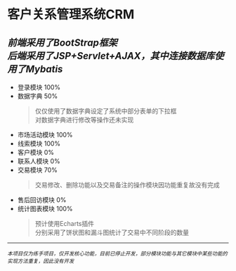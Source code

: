 # 客户关系管理系统CRM  
*前端采用了BootStrap框架  
后端采用了JSP+Servlet+AJAX，其中连接数据库使用了Mybatis*
---
+ 登录模块 100%
+ 数据字典 50%
    > 仅仅使用了数据字典设定了系统中部分表单的下拉框  
     对数据字典进行修改等操作还未实现
+ 市场活动模块 100%
+ 线索模块 100%
+ 客户模块 0%
+ 联系人模块 0% 
+ 交易模块 70% 
    > 交易修改、删除功能以及交易备注的操作模块因功能重复故没有完成
+ 售后回访模块 0% 
+ 统计图表模块 100% 
    > 预计使用Echarts插件  
     分别采用了饼状图和漏斗图统计了交易中不同阶段的数量
---
<small>*本项目仅为练手项目，仅开发核心功能，目前已停止开发，部分模块功能与其它模块中某些功能的实现方法重复，因此没有开发*</small>
